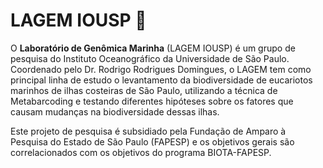 # LAGEM IOUSP 🧬
O **Laboratório de Genômica Marinha** (LAGEM IOUSP) é um grupo de pesquisa do Instituto Oceanográfico da Universidade de São Paulo. Coordenado pelo Dr. Rodrigo Rodrigues Domingues,
o LAGEM tem como principal linha de estudo o levantamento da biodiversidade de eucariotos marinhos de ilhas costeiras de São Paulo, utilizando a técnica de Metabarcoding e testando diferentes hipóteses sobre os fatores que causam 
mudanças na biodiversidade dessas ilhas. 

Este projeto de pesquisa é subsidiado pela Fundação de Amparo à Pesquisa do Estado de São Paulo (FAPESP) e os objetivos gerais são correlacionados com os objetivos do programa BIOTA-FAPESP.
